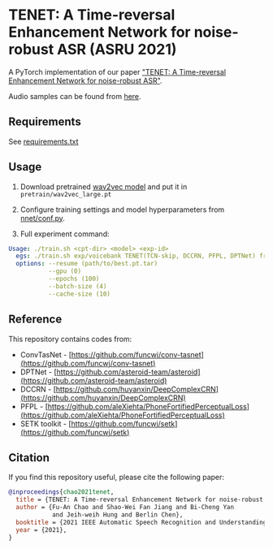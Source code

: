 # TENET: A Time-reversal Enhancement Network for noise-robust ASR (ASRU 2021)

A PyTorch implementation of our paper ["TENET: A Time-reversal Enhancement Network for noise-robust ASR"](https://arxiv.org/abs/2107.01531).
  
Audio samples can be found from [here](https://fuann.github.io/TENET).

## Requirements

See [requirements.txt](requirements.txt)

## Usage 
  
1. Download pretrained [wav2vec model](https://github.com/pytorch/fairseq/blob/main/examples/wav2vec/README.md#pre-trained-models-1) and put it in `pretrain/wav2vec_large.pt`

2. Configure training settings and model hyperparameters from [nnet/conf.py](nnet/conf.py).  

3. Full experiment command:
``` yaml
Usage: ./train.sh <cpt-dir> <model> <exp-id>
  egs: ./train.sh exp/voicebank TENET(TCN-skip, DCCRN, PFPL, DPTNet) freqdpt_base
  options: --resume (path/to/best.pt.tar) 
           --gpu (0)
           --epochs (100)
           --batch-size (4) 
           --cache-size (10)
```

## Reference

This repository contains codes from:
* ConvTasNet - [https://github.com/funcwj/conv-tasnet](https://github.com/funcwj/conv-tasnet)
* DPTNet - [https://github.com/asteroid-team/asteroid](https://github.com/asteroid-team/asteroid)
* DCCRN - [https://github.com/huyanxin/DeepComplexCRN](https://github.com/huyanxin/DeepComplexCRN)
* PFPL - [https://github.com/aleXiehta/PhoneFortifiedPerceptualLoss](https://github.com/aleXiehta/PhoneFortifiedPerceptualLoss)
* SETK toolkit - [https://github.com/funcwj/setk](https://github.com/funcwj/setk)

## Citation

If you find this repository useful, please cite the following paper:

``` bibtex
@inproceedings{chao2021tenet,
  title = {TENET: A Time-reversal Enhancement Network for noise-robust ASR},
  author = {Fu-An Chao and Shao-Wei Fan Jiang and Bi-Cheng Yan 
            and Jeih-weih Hung and Berlin Chen},
  booktitle = {2021 IEEE Automatic Speech Recognition and Understanding Workshop (ASRU)},
  year = {2021},
}
```


